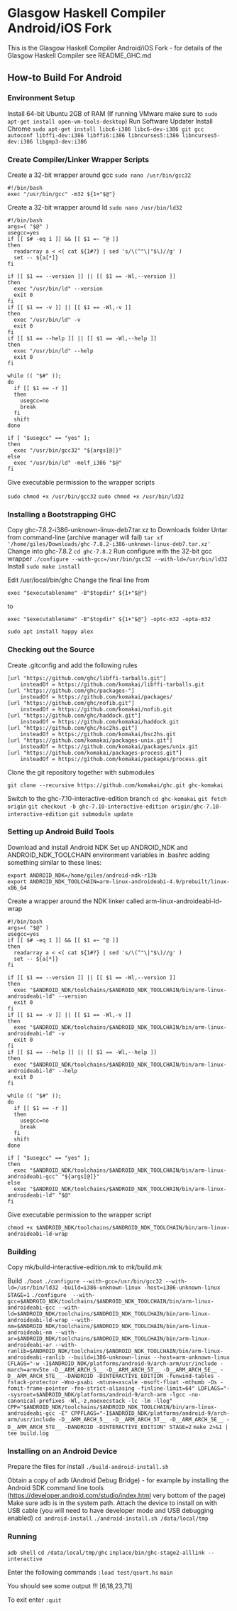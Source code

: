 # Glasgow Haskell Compiler Android/iOS Fork

This is the Glasgow Haskell Compiler Android/iOS Fork - for details of the Glasgow Haskell Compiler see README_GHC.md

## How-to Build For Android

### Environment Setup

Install 64-bit Ubuntu 2GB of RAM
(If running VMware make sure to `sudo apt-get install open-vm-tools-desktop`)
Run Software Updater
Install Chrome
`sudo apt-get install libc6-i386 libc6-dev-i386 git gcc autoconf libffi-dev:i386 libffi6:i386 libncurses5:i386 libncurses5-dev:i386 libgmp3-dev:i386`

### Create Compiler/Linker Wrapper Scripts

Create a 32-bit wrapper around gcc 
`sudo nano /usr/bin/gcc32`
```
#!/bin/bash
exec "/usr/bin/gcc" -m32 ${1+"$@"}
```
Create a 32-bit wrapper around ld
`sudo nano /usr/bin/ld32`
```
#!/bin/bash
args=( "$@" )
usegcc=yes
if [[ $# -eq 1 ]] && [[ $1 =~ ^@ ]]
then
  readarray a < <( cat ${1#?} | sed 's/\(^"\|"$\)//g' )
  set -- ${a[*]}
fi

if [[ $1 == --version ]] || [[ $1 == -Wl,--version ]]
then
  exec "/usr/bin/ld" --version
  exit 0
fi
if [[ $1 == -v ]] || [[ $1 == -Wl,-v ]]
then
  exec "/usr/bin/ld" -v
  exit 0
fi
if [[ $1 == --help ]] || [[ $1 == -Wl,--help ]]
then
  exec "/usr/bin/ld" --help
  exit 0
fi

while (( "$#" ));
do
  if [[ $1 == -r ]]
  then
    usegcc=no
    break
  fi
  shift
done

if [ "$usegcc" == "yes" ];
then
  exec "/usr/bin/gcc32" "${args[@]}"
else
  exec "/usr/bin/ld" -melf_i386 "$@"
fi
```

Give executable permission to the wrapper scripts

`sudo chmod +x /usr/bin/gcc32`
`sudo chmod +x /usr/bin/ld32`

### Installing a Bootstrapping GHC

Copy ghc-7.8.2-i386-unknown-linux-deb7.tar.xz to Downloads folder
Untar from command-line (archive manager will fail)
`tar xf '/home/giles/Downloads/ghc-7.8.2-i386-unknown-linux-deb7.tar.xz'`
Change into ghc-7.8.2
`cd ghc-7.8.2`
Run configure with the 32-bit gcc wrapper
`./configure --with-gcc=/usr/bin/gcc32 --with-ld=/usr/bin/ld32`
Install
`sudo make install`

Edit /usr/local/bin/ghc
Change the final line from
```
exec "$executablename" -B"$topdir" ${1+"$@"}
```
to
```
exec "$executablename" -B"$topdir" ${1+"$@"} -optc-m32 -opta-m32
```

`sudo apt install happy alex`

### Checking out the Source

Create .gitconfig and add the following rules

```
[url "https://github.com/ghc/libffi-tarballs.git"]
	insteadOf = https://github.com/komakai/libffi-tarballs.git
[url "https://github.com/ghc/packages-"]
	insteadOf = https://github.com/komakai/packages/
[url "https://github.com/ghc/nofib.git"]
	insteadOf = https://github.com/komakai/nofib.git
[url "https://github.com/ghc/haddock.git"]
	insteadOf = https://github.com/komakai/haddock.git
[url "https://github.com/ghc/hsc2hs.git"]
	insteadOf = https://github.com/komakai/hsc2hs.git
[url "https://github.com/komakai/packages-unix.git"]
	insteadOf = https://github.com/komakai/packages/unix.git
[url "https://github.com/komakai/packages-process.git"]
	insteadOf = https://github.com/komakai/packages/process.git
```

Clone the git repository together with submodules
	
`git clone --recursive https://github.com/komakai/ghc.git ghc-komakai`

Switch to the ghc-7.10-interactive-edition branch
`cd ghc-komakai`
`git fetch origin`
`git checkout -b ghc-7.10-interactive-edition origin/ghc-7.10-interactive-edition`
`git submodule update`

### Setting up Android Build Tools

Download and install Android NDK
Set up ANDROID_NDK and ANDROID_NDK_TOOLCHAIN environment variables in .bashrc adding something similar to these lines:
```
export ANDROID_NDK=/home/giles/android-ndk-r13b
export ANDROID_NDK_TOOLCHAIN=arm-linux-androideabi-4.9/prebuilt/linux-x86_64
```

Create a wrapper around the NDK linker called arm-linux-androideabi-ld-wrap
```
#!/bin/bash
args=( "$@" )
usegcc=yes
if [[ $# -eq 1 ]] && [[ $1 =~ ^@ ]]
then
  readarray a < <( cat ${1#?} | sed 's/\(^"\|"$\)//g' )
  set -- ${a[*]}
fi

if [[ $1 == --version ]] || [[ $1 == -Wl,--version ]]
then
  exec "$ANDROID_NDK/toolchains/$ANDROID_NDK_TOOLCHAIN/bin/arm-linux-androideabi-ld" --version
  exit 0
fi
if [[ $1 == -v ]] || [[ $1 == -Wl,-v ]]
then
  exec "$ANDROID_NDK/toolchains/$ANDROID_NDK_TOOLCHAIN/bin/arm-linux-androideabi-ld" -v
  exit 0
fi
if [[ $1 == --help ]] || [[ $1 == -Wl,--help ]]
then
  exec "$ANDROID_NDK/toolchains/$ANDROID_NDK_TOOLCHAIN/bin/arm-linux-androideabi-ld" --help
  exit 0
fi

while (( "$#" ));
do
  if [[ $1 == -r ]]
  then
    usegcc=no
    break
  fi
  shift
done

if [ "$usegcc" == "yes" ];
then
  exec "$ANDROID_NDK/toolchains/$ANDROID_NDK_TOOLCHAIN/bin/arm-linux-androideabi-gcc" "${args[@]}"
else
  exec "$ANDROID_NDK/toolchains/$ANDROID_NDK_TOOLCHAIN/bin/arm-linux-androideabi-ld" "$@"
fi
```

Give executable permission to the wrapper script

`chmod +x $ANDROID_NDK/toolchains/$ANDROID_NDK_TOOLCHAIN/bin/arm-linux-androideabi-ld-wrap`

### Building

Copy mk/build-interactive-edition.mk to mk/build.mk

Build
`./boot`
`./configure --with-gcc=/usr/bin/gcc32 --with-ld=/usr/bin/ld32 -build=i386-unknown-linux -host=i386-unknown-linux STAGE=1`
`./configure  --with-gcc=$ANDROID_NDK/toolchains/$ANDROID_NDK_TOOLCHAIN/bin/arm-linux-androideabi-gcc --with-ld=$ANDROID_NDK/toolchains/$ANDROID_NDK_TOOLCHAIN/bin/arm-linux-androideabi-ld-wrap --with-nm=$ANDROID_NDK/toolchains/$ANDROID_NDK_TOOLCHAIN/bin/arm-linux-androideabi-nm --with-ar=$ANDROID_NDK/toolchains/$ANDROID_NDK_TOOLCHAIN/bin/arm-linux-androideabi-ar --with-ranlib=$ANDROID_NDK/toolchains/$ANDROID_NDK_TOOLCHAIN/bin/arm-linux-androideabi-ranlib --build=i386-unknown-linux --host=arm-unknown-linux CFLAGS="-w -I$ANDROID_NDK/platforms/android-9/arch-arm/usr/include -march=armv5te -D__ARM_ARCH_5__ -D__ARM_ARCH_5T__ -D__ARM_ARCH_5E__ -D__ARM_ARCH_5TE__ -DANDROID -DINTERACTIVE_EDITION -funwind-tables -fstack-protector -Wno-psabi -mtune=xscale -msoft-float -mthumb -Os -fomit-frame-pointer -fno-strict-aliasing -finline-limit=64" LDFLAGS="--sysroot=$ANDROID_NDK/platforms/android-9/arch-arm -lgcc -no-canonical-prefixes -Wl,-z,noexecstack -lc -lm -llog"  CPP="$ANDROID_NDK/toolchains/$ANDROID_NDK_TOOLCHAIN/bin/arm-linux-androideabi-gcc -E" CPPFLAGS="-I$ANDROID_NDK/platforms/android-9/arch-arm/usr/include -D__ARM_ARCH_5__ -D__ARM_ARCH_5T__ -D__ARM_ARCH_5E__ -D__ARM_ARCH_5TE__ -DANDROID -DINTERACTIVE_EDITION" STAGE=2`
`make 2>&1 | tee build.log`

### Installing on an Android Device

Prepare the files for install
`./build-android-install.sh`

Obtain a copy of adb (Android Debug Bridge) - for example by installing the Android SDK command line tools (https://developer.android.com/studio/index.html very bottom of the page)
Make sure adb is in the system path. Attach the device to install on with USB cable (you will need to have developer mode and USB debugging enabled)
`cd android-install`
`./android-install.sh /data/local/tmp`

### Running
`adb shell`
`cd /data/local/tmp/ghc`
`inplace/bin/ghc-stage2-alllink --interactive`

Enter the following commands
`:load test/qsort.hs`
`main`

You should see some output !!!
[6,18,23,71]

To exit enter
`:quit`


